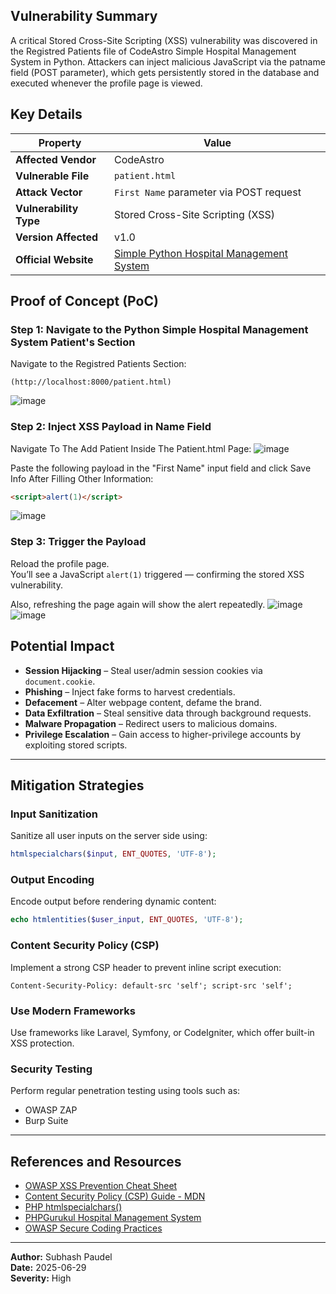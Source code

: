 ## Vulnerability Summary
A critical Stored Cross-Site Scripting (XSS) vulnerability was discovered in the Registred Patients file of CodeAstro Simple Hospital Management System in Python.
Attackers can inject malicious JavaScript via the patname field (POST parameter), which gets persistently stored in the database and executed whenever the profile page is viewed.

## Key Details

| Property             | Value                                                                 |
|----------------------|------------------------------------------------------------------------|
| **Affected Vendor**  | CodeAstro                                                              |
| **Vulnerable File**  | `patient.html`                                                     |
| **Attack Vector**    | `First Name` parameter via POST request                                   |
| **Vulnerability Type** | Stored Cross-Site Scripting (XSS)                                   |
| **Version Affected** | v1.0                                                                   |
| **Official Website** | [Simple Python Hospital Management System](https://phpgurukul.com/online-hospital-management-system-using-php-mysql/) |

## Proof of Concept (PoC)

### Step 1: Navigate to the Python Simple Hospital Management System Patient's Section

Navigate to the Registred Patients Section:

```
(http://localhost:8000/patient.html)
```

![image](https://github.com/user-attachments/assets/715a63ec-7b16-4d8d-a566-71c34539e6b5)

### Step 2: Inject XSS Payload in Name Field
Navigate To The Add Patient Inside The Patient.html Page:
![image](https://github.com/user-attachments/assets/b55a10b8-bad9-4016-917f-47f12224cd9e)

Paste the following payload in the "First Name" input field and click Save Info After Filling Other Information:

```html
<script>alert(1)</script>
```
![image](https://github.com/user-attachments/assets/1a8b37bc-59d0-495e-afb9-12745be10e84)


### Step 3: Trigger the Payload

Reload the profile page.  
You’ll see a JavaScript `alert(1)` triggered — confirming the stored XSS vulnerability.

Also, refreshing the page again will show the alert repeatedly.
![image](https://github.com/user-attachments/assets/4d5ecc27-75b8-4f6c-a588-d4ba518db9e6)
![image](https://github.com/user-attachments/assets/fc8a7649-d0a6-49e4-9d40-daba9ef72d49)

## Potential Impact

- **Session Hijacking** – Steal user/admin session cookies via `document.cookie`.
- **Phishing** – Inject fake forms to harvest credentials.
- **Defacement** – Alter webpage content, defame the brand.
- **Data Exfiltration** – Steal sensitive data through background requests.
- **Malware Propagation** – Redirect users to malicious domains.
- **Privilege Escalation** – Gain access to higher-privilege accounts by exploiting stored scripts.

---

## Mitigation Strategies

### Input Sanitization

Sanitize all user inputs on the server side using:

```php
htmlspecialchars($input, ENT_QUOTES, 'UTF-8');
```

### Output Encoding

Encode output before rendering dynamic content:

```php
echo htmlentities($user_input, ENT_QUOTES, 'UTF-8');
```

### Content Security Policy (CSP)

Implement a strong CSP header to prevent inline script execution:

```
Content-Security-Policy: default-src 'self'; script-src 'self';
```

### Use Modern Frameworks

Use frameworks like Laravel, Symfony, or CodeIgniter, which offer built-in XSS protection.

### Security Testing

Perform regular penetration testing using tools such as:

- OWASP ZAP
- Burp Suite

---

## References and Resources

- [OWASP XSS Prevention Cheat Sheet](https://owasp.org/www-community/xss-prevention)
- [Content Security Policy (CSP) Guide - MDN](https://developer.mozilla.org/en-US/docs/Web/HTTP/CSP)
- [PHP htmlspecialchars()](https://www.php.net/manual/en/function.htmlspecialchars.php)
- [PHPGurukul Hospital Management System](https://phpgurukul.com/online-hospital-management-system-using-php-mysql/)
- [OWASP Secure Coding Practices](https://owasp.org/www-project-secure-coding-practices/)

---

**Author:** Subhash Paudel  
**Date:** 2025-06-29  
**Severity:** High

